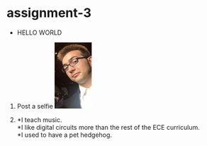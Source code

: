 # assignment-3

* HELLO WORLD


1. Post a selfie
![alt text][selfie]

[selfie]: Lonnie.JPG

2. *I teach music.  
*I like digital circuits more than the rest of the ECE curriculum.  
*I used to have a pet hedgehog.
